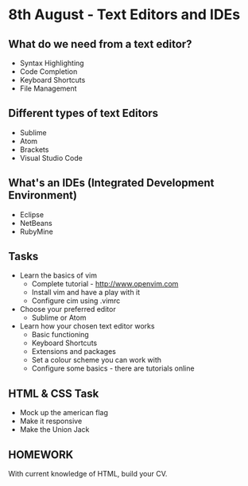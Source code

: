 # 8th August - Text Editors and IDEs

## What do we need from a text editor?

* Syntax Highlighting
* Code Completion
* Keyboard Shortcuts
* File Management

## Different types of text Editors

* Sublime
* Atom
* Brackets
* Visual Studio Code

## What's an IDEs (Integrated Development Environment)

* Eclipse
* NetBeans
* RubyMine

## Tasks

* Learn the basics of vim
  * Complete tutorial - http://www.openvim.com
  * Install vim and have a play with it
  * Configure cim using .vimrc
* Choose your preferred editor
  * Sublime or Atom
* Learn how your chosen text editor works
  * Basic functioning
  * Keyboard Shortcuts
  * Extensions and packages
  * Set a colour scheme you can work with
  * Configure some basics - there are tutorials online

## HTML & CSS Task

* Mock up the american flag
* Make it responsive
* Make the Union Jack

## HOMEWORK

With current knowledge of HTML, build your CV.
